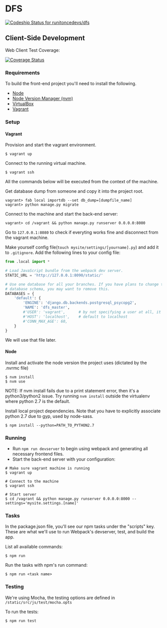# DFS

[![Codeship Status for runitoncedevs/dfs](https://codeship.com/projects/c31f7a20-ae27-0132-eb40-0283b9bcbbf1/status?branch=master)](https://codeship.com/projects/68807)

## Client-Side Development

Web Client Test Coverage:

[![Coverage Status](https://coveralls.io/repos/github/runitoncedevs/dfs/badge.svg?t=gwVcNu)](https://coveralls.io/github/runitoncedevs/dfs)

### Requirements

To build the front-end project you'll need to install the following.

* [Node](https://nodejs.org/)
* [Node Version Manager (nvm)](https://github.com/creationix/nvm)
* [VirtualBox](https://www.virtualbox.org/wiki/Downloads)
* [Vagrant](https://www.vagrantup.com/downloads.html)

### Setup

#### Vagrant

Provision and start the vagrant environment.

    $ vagrant up

Connect to the running virtual machine.

    $ vagrant ssh

All the commands below will be executed from the context of the machine.

Get database dump from someone and copy it into the project root.

    vagrant> fab local importdb --set db_dump=[dumpfile_name]
    vagrant> python manage.py migrate

Connect to the machine and start the back-end server:

    vagrant> cd /vagrant && python manage.py runserver 0.0.0.0:8000

Go to `127.0.0.1:8080` to check if everyting works fine and disconnect from the
vagrant machine.

Make yourself config file(`touch mysite/settings/[yourname].py`) and add it to
`.gitignore`. Add the following lines to your config file:

```python
from .local import *

# Load JavaScript bundle from the webpack dev server.
STATIC_URL = 'http://127.0.0.1:8090/static/'

# Use one database for all your branches. If you have plans to change the
# database schema, you may want to remove this.
DATABASES = {
    'default': {
        'ENGINE': 'django.db.backends.postgresql_psycopg2',
        'NAME': 'dfs_master',
        #'USER': 'vagrant',      # by not specifying a user at all, it will not prompt for password
        #'HOST': 'localhost',    # default to localhost
        #'CONN_MAX_AGE': 60,
    }
}
```

We will use that file later.

#### Node

Install and activate the node version the project uses (dictated by the .nvrmc file)

    $ nvm install
    $ nvm use

NOTE: If nvm install fails due to a print statement error, then it's a python3/python2 issue. Try running `nvm install`
outside the virtualenv where python 2.7 is the default.

Install local project dependencies. Note that you have to explicitly associate python 2.7 due to gyp, used by node-sass.

    $ npm install --python=PATH_TO_PYTHON2.7

### Running

- Run `npm run devserver` to begin using webpack and generating all necessary frontend files.
- Start the back-end server with your configuration:

```
# Make sure vagrant machine is running
$ vagrant up

# Connect to the machine
$ vagrant ssh

# Start server
$ cd /vagrant && python manage.py runserver 0.0.0.0:8000 --settings='mysite.settings.[name]'
```

### Tasks

In the package.json file, you'll see our npm tasks under the "scripts" key. These are what we'll use to run Webpack's devserver, test, and build the app.

List all available commands:

    $ npm run

Run the tasks with npm's run command:

    $ npm run <task name>

### Testing

We're using Mocha, the testing options are defined in <code>/static/src/js/test/mocha.opts</code>

To run the tests:

    $ npm run test

